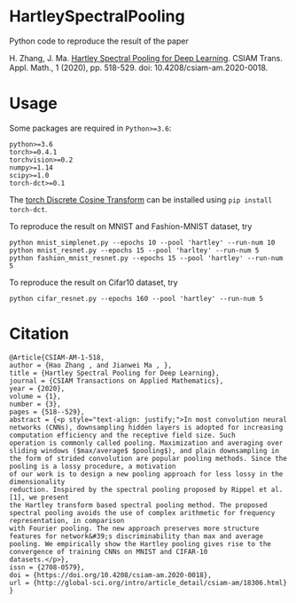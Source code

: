 # HartleySpectralPooling
 
Python code to reproduce the result of the paper

H. Zhang, J. Ma. [Hartley Spectral Pooling for Deep Learning](https://doc.global-sci.org/uploads/Issue/CSIAM-AM/v1n3/13_518.pdf). CSIAM Trans. Appl. Math., 1 (2020), pp. 518-529. doi: 10.4208/csiam-am.2020-0018.

# Usage
Some packages are required in `Python>=3.6`:

```
python>=3.6
torch>=0.4.1
torchvision>=0.2
numpy>=1.14
scipy>=1.0
torch-dct>=0.1
```
The [torch Discrete Cosine Transform](https://github.com/zh217/torch-dct) can be installed using `pip install torch-dct`. 


To reproduce the result on MNIST and Fashion-MNIST dataset, try
```
python mnist_simplenet.py --epochs 10 --pool 'hartley' --run-num 10
python mnist_resnet.py --epochs 15 --pool 'harltey' --run-num 5
python fashion_mnist_resnet.py --epochs 15 --pool 'hartley' --run-num 5
```

To reproduce the result on Cifar10 dataset, try
```
python cifar_resnet.py --epochs 160 --pool 'hartley' --run-num 5
```

# Citation

```
@Article{CSIAM-AM-1-518,
author = {Hao Zhang , and Jianwei Ma , },
title = {Hartley Spectral Pooling for Deep Learning},
journal = {CSIAM Transactions on Applied Mathematics},
year = {2020},
volume = {1},
number = {3},
pages = {518--529},
abstract = {<p style="text-align: justify;">In most convolution neural networks (CNNs), downsampling hidden layers is adopted for increasing computation efficiency and the receptive field size. Such
operation is commonly called pooling. Maximization and averaging over sliding windows ($max/average$ $pooling$), and plain downsampling in the form of strided convolution are popular pooling methods. Since the pooling is a lossy procedure, a motivation
of our work is to design a new pooling approach for less lossy in the dimensionality
reduction. Inspired by the spectral pooling proposed by Rippel et al. [1], we present
the Hartley transform based spectral pooling method. The proposed spectral pooling avoids the use of complex arithmetic for frequency representation, in comparison
with Fourier pooling. The new approach preserves more structure features for network&#39;s discriminability than max and average pooling. We empirically show the Hartley pooling gives rise to the convergence of training CNNs on MNIST and CIFAR-10
datasets.</p>},
issn = {2708-0579},
doi = {https://doi.org/10.4208/csiam-am.2020-0018},
url = {http://global-sci.org/intro/article_detail/csiam-am/18306.html}
}


```